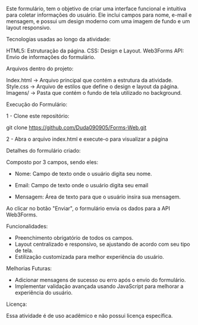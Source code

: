 Este formulário, tem o objetivo de criar uma interface funcional e intuitiva para coletar informações do usuário. Ele inclui campos para nome, e-mail e mensagem, e possui um design moderno com uma imagem de fundo e um layout responsivo.

Tecnologias usadas ao longo da atividade:

HTML5: Estruturação da página.
CSS: Design e Layout.
Web3Forms API: Envio de informações do formulário.


Arquivos dentro do projeto:

Index.html -> Arquivo principal que contém a estrutura da atividade.
Style.css -> Arquivo de estilos que define o design e layout da página.
Imagens/ -> Pasta que contém o fundo de tela utilizado no background.

Execução do Formulário:

1 - Clone este repositório:

 git clone https://github.com/Duda090905/Forms-Web.git

2 - Abra o arquivo index.html e execute-o para visualizar a página

Detalhes do formulário criado:

Composto por 3 campos, sendo eles:

- Nome: Campo de texto onde o usuário digita seu nome.

- Email: Campo de texto onde o usuário digita seu email

- Mensagem: Área de texto para que o usuário insira sua mensagem.

Ao clicar no botão "Enviar", o formulário envia os dados para a API Web3Forms.

Funcionalidades: 

- Preenchimento obrigatório de todos os campos.
- Layout centralizado e responsivo, se ajustando de acordo com seu tipo de tela.
- Estilização customizada para melhor experiência do usuário.

Melhorias Futuras:
- Adicionar mensagens de sucesso ou erro após o envio do formulário.
- Implementar validação avançada usando JavaScript para melhorar a experiência do usuário.
  
 Licença:
 
Essa atividade é de uso acadêmico e não possui licença específica.
